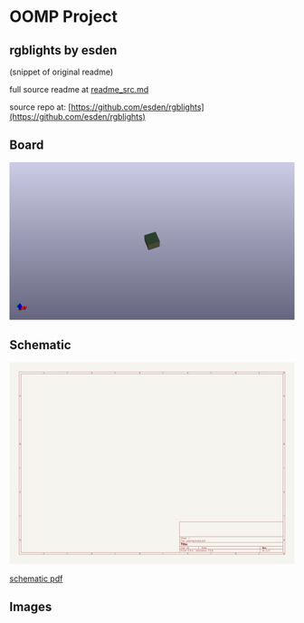 # OOMP Project  
## rgblights  by esden  
  
(snippet of original readme)  
  
  
  full source readme at [readme_src.md](readme_src.md)  
  
source repo at: [https://github.com/esden/rgblights](https://github.com/esden/rgblights)  
## Board  
  
[![working_3d.png](working_3d_600.png)](working_3d.png)  
## Schematic  
  
[![working_schematic.png](working_schematic_600.png)](working_schematic.png)  
  
[schematic pdf](working_schematic.pdf)  
## Images  
